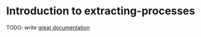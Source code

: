 # Introduction to extracting-processes

TODO: write [great documentation](http://jacobian.org/writing/great-documentation/what-to-write/)
